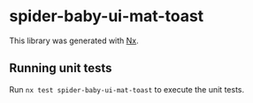 # spider-baby-ui-mat-toast

This library was generated with [Nx](https://nx.dev).

## Running unit tests

Run `nx test spider-baby-ui-mat-toast` to execute the unit tests.
